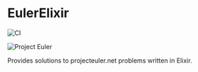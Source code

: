 # EulerElixir

![CI](https://github.com/marclambrichs/euler.elixir/actions/workflows/elixir.yml/badge.svg)

![Project Euler](https://projecteuler.net/profile/mlambrichs.png)

Provides solutions to projecteuler.net problems written in Elixir.
